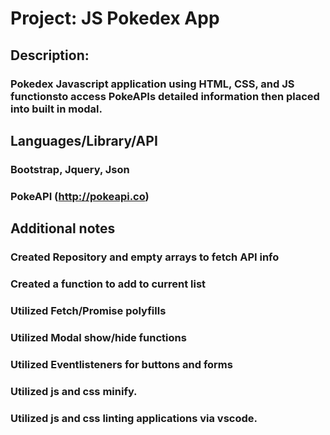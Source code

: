 # **Project: JS Pokedex App**
## Description:
### Pokedex Javascript application using HTML, CSS, and JS functionsto access PokeAPIs detailed information then placed into built in modal.   

## Languages/Library/API
### Bootstrap, Jquery, Json
### PokeAPI (http://pokeapi.co)

## Additional notes

### Created Repository and empty arrays to fetch API info
### Created a function to add to current list
### Utilized Fetch/Promise polyfills
### Utilized Modal show/hide functions
### Utilized Eventlisteners for buttons and forms
### Utilized js and css minify.
### Utilized js and css linting applications via vscode.
